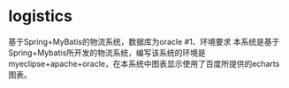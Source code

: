 # logistics
基于Spring+MyBatis的物流系统，数据库为oracle
#1、环境要求
本系统是基于Spring+Mybatis所开发的物流系统，编写该系统的环境是myeclipse+apache+oracle，在本系统中图表显示使用了百度所提供的echarts图表。
